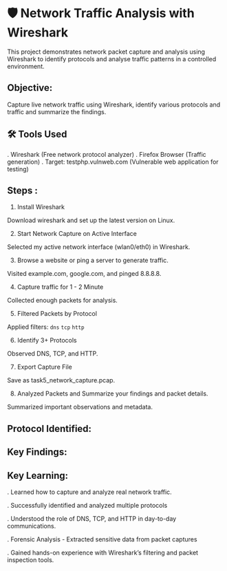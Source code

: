 # 🛡️ Network Traffic Analysis with Wireshark

This project demonstrates network packet capture and analysis using Wireshark to identify protocols and analyse traffic patterns in a controlled environment.

## Objective:

Capture live network traffic using Wireshark, identify various protocols and traffic and summarize the findings.

## 🛠️ Tools Used

. Wireshark (Free network protocol analyzer)
. Firefox Browser (Traffic generation)
. Target: testphp.vulnweb.com (Vulnerable web application for testing)

## Steps :

1. Install Wireshark

Download wireshark and set up the latest version on Linux.

2. Start Network Capture on Active Interface

Selected my active network interface (wlan0/eth0) in Wireshark.

3. Browse a website or ping a server to generate traffic.

Visited example.com, google.com, and pinged 8.8.8.8.

4. Capture traffic for 1 - 2 Minute

Collected enough packets for analysis.

5. Filtered Packets by Protocol

Applied filters:
                 ``` dns ```
                 ``` tcp ```
                 ``` http ```

6. Identify 3+ Protocols

Observed DNS, TCP, and HTTP.

7. Export Capture File

Save as task5_network_capture.pcap.

8. Analyzed Packets and Summarize your findings and packet details.

Summarized important observations and metadata.


## Protocol Identified:

## Key Findings:


## Key Learning:

. Learned how to capture and analyze real network traffic.

. Successfully identified and analyzed multiple protocols

. Understood the role of DNS, TCP, and HTTP in day-to-day communications.

. Forensic Analysis - Extracted sensitive data from packet captures

. Gained hands-on experience with Wireshark’s filtering and packet inspection tools.


